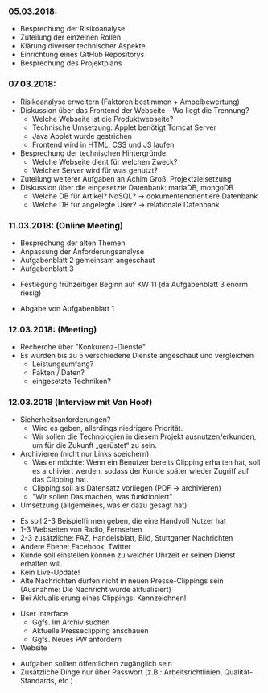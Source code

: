 ### 05.03.2018:
  *	Besprechung der Risikoanalyse
  *	Zuteilung der einzelnen Rollen
  *	Klärung diverser technischer Aspekte
  *	Einrichtung eines GitHub Repositorys
  *	Besprechung des Projektplans

### 07.03.2018:
  *	Risikoanalyse erweitern (Faktoren bestimmen + Ampelbewertung)
  *	Diskussion über das Frontend der Webseite – Wo liegt die Trennung?
    -	Welche Webseite ist die Produktwebseite?
    -	Technische Umsetzung: Applet benötigt Tomcat Server
    -	Java Applet wurde gestrichen
    -	Frontend wird in HTML, CSS und JS laufen
  *	Besprechung der technischen Hintergründe:
    -	Welche Webseite dient für welchen Zweck?
    -	Welcher Server wird für was genutzt?
  *	Zuteilung weiterer Aufgaben an Achim Groß: Projektzielsetzung
  *	Diskussion über die eingesetzte Datenbank: mariaDB, mongoDB
    -	Welche DB für Artikel? NoSQL? -> dokumentenorientiere Datenbank
    -	Welche DB für angelegte User? -> relationale Datenbank

### 11.03.2018: (Online Meeting)
  * Besprechung der alten Themen
  * Anpassung der Anforderungsanalyse
  * Aufgabenblatt 2 gemeinsam angeschaut
  * Aufgabenblatt 3
   - Festlegung frühzeitiger Beginn auf KW 11 (da Aufgabenblatt 3 enorm riesig)
  * Abgabe von Aufgabenblatt 1

### 12.03.2018: (Meeting)
  * Recherche über "Konkurenz-Dienste"
  * Es wurden bis zu 5 verschiedene Dienste angeschaut und vergleichen
    - Leistungsumfang?
    - Fakten / Daten?
    - eingesetzte Techniken?
  
### 12.03.2018 (Interview mit Van Hoof)
  * Sicherheitsanforderungen?
    -	Wird es geben, allerdings niedrigere Priorität. 
    -	Wir sollen die Technologien in diesem Projekt ausnutzen/erkunden, um für die Zukunft „gerüstet“ zu sein.
  * Archivieren (nicht nur Links speichern):
    -	Was er möchte: Wenn ein Benutzer bereits Clipping erhalten hat, soll es archiviert werden, sodass der Kunde später wieder Zugriff auf das Clipping hat.
    -	Clipping soll als Datensatz vorliegen (PDF -> archivieren)
    -	"Wir sollen Das machen, was funktioniert"
  * Umsetzung (allgemeines, was er dazu gesagt hat):
   -	Es soll 2-3 Beispielfirmen geben, die eine Handvoll Nutzer hat
   -	1-3 Webseiten von Radio, Fernsehen 
   -	2-3 zusätzliche: FAZ, Handelsblatt, Bild, Stuttgarter Nachrichten
   -	Andere Ebene: Facebook, Twitter
   -	Kunde soll einstellen können zu welcher Uhrzeit er seinen Dienst erhalten will.
   -	Kein Live-Update!
   -	Alte Nachrichten dürfen nicht in neuen Presse-Clippings sein (Ausnahme: Die Nachricht wurde aktualisiert)
   -	Bei Aktualisierung eines Clippings: Kennzeichnen!
 * User Interface
   -	Ggfs. Im Archiv suchen
   -	Aktuelle Presseclipping anschauen
   -	Ggfs. Neues PW anfordern
 * Website
  -	Aufgaben sollten öffentlichen zugänglich sein
  -	Zusätzliche Dinge nur über Passwort (z.B.: Arbeitsrichtlinien, Qualität-Standards, etc.)



